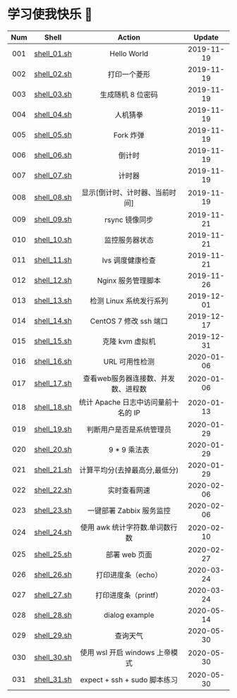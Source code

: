 # 学习使我快乐 🤪


| Num  |            Shell             |               Action                |   Update   |
| :--: | :--------------------------: | :---------------------------------: | :--------: |
| 001  | [shell_01.sh](./shell_01.sh) |             Hello World             | 2019-11-19 |
| 002  | [shell_02.sh](./shell_02.sh) |            打印一个菱形             | 2019-11-19 |
| 003  | [shell_03.sh](./shell_03.sh) |          生成随机 8 位密码          | 2019-11-19 |
| 004  | [shell_04.sh](./shell_04.sh) |              人机猜拳               | 2019-11-19 |
| 005  | [shell_05.sh](./shell_05.sh) |              Fork 炸弹              | 2019-11-19 |
| 006  | [shell_06.sh](./shell_06.sh) |               倒计时                | 2019-11-19 |
| 007  | [shell_07.sh](./shell_07.sh) |               计时器                | 2019-11-19 |
| 008  | [shell_08.sh](./shell_08.sh) |   显示[倒计时、计时器、当前时间]    | 2019-11-19 |
| 009  | [shell_09.sh](./shell_09.sh) |           rsync 镜像同步            | 2019-11-21 |
| 010  | [shell_10.sh](./shell_10.sh) |           监控服务器状态            | 2019-11-21 |
| 011  | [shell_11.sh](./shell_11.sh) |          lvs 调度健康检查           | 2019-11-21 |
| 012  | [shell_12.sh](./shell_12.sh) |         Nginx 服务管理脚本          | 2019-11-26 |
| 013  | [shell_13.sh](./shell_13.sh) |       检测 Linux 系统发行系列       | 2019-12-01 |
| 014  | [shell_14.sh](./shell_14.sh) |       CentOS 7 修改 ssh 端口        | 2019-12-17 |
| 015  | [shell_15.sh](./shell_15.sh) |           克隆 kvm 虚拟机           | 2019-12-31 |
| 016  | [shell_16.sh](./shell_16.sh) |           URL 可用性检测            | 2020-01-06 |
| 017  | [shell_17.sh](./shell_17.sh) | 查看web服务器连接数、并发数、进程数 | 2020-01-06 |
| 018  | [shell_18.sh](./shell_18.sh) | 统计 Apache 日志中访问量前十名的 IP | 2020-01-13 |
| 019  | [shell_19.sh](./shell_19.sh) |      判断用户是否是系统管理员       | 2020-01-29 |
| 020  | [shell_20.sh](./shell_20.sh) |            9 * 9 乘法表             | 2020-01-29 |
| 021  | [shell_21.sh](./shell_21.sh) |    计算平均分(去掉最高分,最低分)    | 2020-01-29 |
| 022  | [shell_22.sh](./shell_22.sh) |            实时查看网速             | 2020-02-06 |
| 023  | [shell_23.sh](./shell_23.sh) |      一键部署 Zabbix 服务监控       | 2020-02-06 |
| 024  | [shell_24.sh](./shell_24.sh) |   使用 awk 统计字符数.单词数行数    | 2020-02-10 |
| 025  | [shell_25.sh](./shell_25.sh) |            部署 web 页面            | 2020-02-27 |
| 026  | [shell_26.sh](./shell_26.sh) |         打印进度条（echo）          | 2020-03-24 |
| 027  | [shell_27.sh](./shell_27.sh) |        打印进度条（printf）         | 2020-03-24 |
| 028  | [shell_28.sh](./shell_28.sh) |           dialog example            | 2020-05-14 |
| 029  | [shell_29.sh](./shell_29.sh) |              查询天气               | 2020-05-30 |
| 030  | [shell_30.sh](./shell_30.sh) |   使用 wsl 开启 windows 上帝模式    | 2020-05-30 |
| 031  | [shell_31.sh](./shell_31.sh) |    expect + ssh + sudo 脚本练习     | 2020-05-30 |

